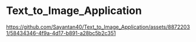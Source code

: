 # Text_to_Image_Application



https://github.com/Sayantan40/Text_to_Image_Application/assets/88722031/58434346-4f9a-4d17-b891-a28bc5b2c351

